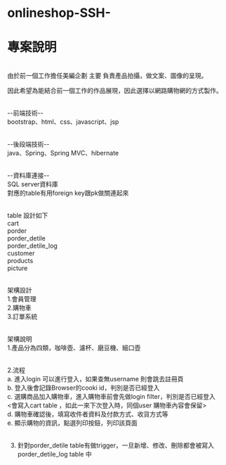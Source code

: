 # onlineshop-SSH-
<h1>專案說明</h1>
<br>
由於前一個工作擔任美編企劃 主要 負責產品拍攝，做文案、圖像的呈現。<br>

因此希望為能結合前一個工作的作品展現，因此選擇以網路購物網的方式製作。<br><br>


--前端技術--<br>
bootstrap、html、css、javascript、jsp<br><br>

--後段端技術--<br>
java、Spring、Spring MVC、hibernate<br><br>

--資料庫連接--<br>
SQL server資料庫<br>
對應的table有用foreign key跟pk做關連起來<br><br>

table 設計如下<br>
cart<br>
porder<br>
porder_detile<br>
porder_detile_log<br>
customer<br>
products<br>
picture<br><br>

架構設計<br>
1.會員管理<br>
2.購物車<br>
3.訂單系統<br><br>

架構說明<br>
1.產品分為四類，咖啡壺、濾杯、磨豆機、細口壺<br><br>

2.流程<br>
a. 進入login 可以進行登入，如果查無username 則會跳去註冊頁<br>
b. 登入後會記錄Browser的cooki id，判別是否已經登入<br>
c. 選購商品加入購物車，進入購物車前會先做login filter，判別是否已經登入<br>
    <會寫入cart table ，如此一來下次登入時，同個user 購物車內容會保留><br>
d. 購物車確認後，填寫收件者資料及付款方式、收貨方式等<br>
e. 顯示購物的資訊，點選列印按鈕，列印該頁面<br><br>

3. 針對porder_detile table有做trigger，一旦新增、修改、刪除都會被寫入porder_detile_log table 中

<img src="https://doranuser.github.io/onlineshop-SSH-/01.jpg" alt="">
